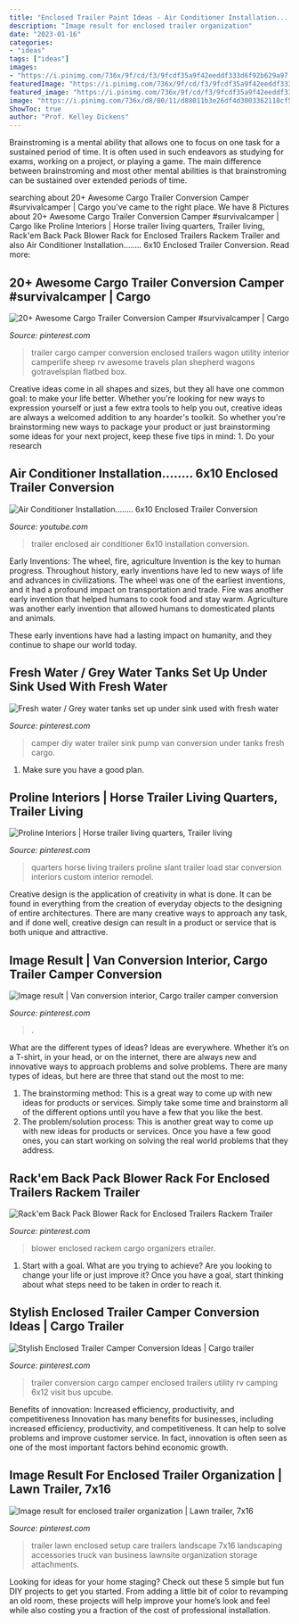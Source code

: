```yaml
---
title: "Enclosed Trailer Paint Ideas - Air Conditioner Installation........ 6x10 Enclosed Trailer Conversion"
description: "Image result for enclosed trailer organization"
date: "2023-01-16"
categories:
- "ideas"
tags: ["ideas"]
images:
- "https://i.pinimg.com/736x/9f/cd/f3/9fcdf35a9f42eeddf333d6f92b629a97.jpg"
featuredImage: "https://i.pinimg.com/736x/9f/cd/f3/9fcdf35a9f42eeddf333d6f92b629a97.jpg"
featured_image: "https://i.pinimg.com/736x/9f/cd/f3/9fcdf35a9f42eeddf333d6f92b629a97.jpg"
image: "https://i.pinimg.com/736x/d8/80/11/d88011b3e26df4d3003362118cf5c65e.jpg"
ShowToc: true
author: "Prof. Kelley Dickens"
---
```



Brainstroming is a mental ability that allows one to focus on one task for a sustained period of time. It is often used in such endeavors as studying for exams, working on a project, or playing a game. The main difference between brainstroming and most other mental abilities is that brainstroming can be sustained over extended periods of time.

	

		
searching about 20+ Awesome Cargo Trailer Conversion Camper #survivalcamper | Cargo you've came to the right place. We have 8 Pictures about 20+ Awesome Cargo Trailer Conversion Camper #survivalcamper | Cargo like Proline Interiors | Horse trailer living quarters, Trailer living, Rack&#039;em Back Pack Blower Rack for Enclosed Trailers Rackem Trailer and also Air Conditioner Installation........ 6x10 Enclosed Trailer Conversion. Read more:
		
    
## 20+ Awesome Cargo Trailer Conversion Camper #survivalcamper | Cargo

<img loading=lazy src="https://i.pinimg.com/736x/cf/77/d6/cf77d6c53b1e4617d544bd959b78e364.jpg" onerror="this.onerror=null;this.src='https://tse4.mm.bing.net/th?id=OIP.vA6FqE8U65eYsCpFR3yTVQHaJ3&amp;pid=15.1';" alt="20+ Awesome Cargo Trailer Conversion Camper #survivalcamper | Cargo">

_Source: pinterest.com_

>trailer cargo camper conversion enclosed trailers wagon utility interior camperlife sheep rv awesome travels plan shepherd wagons gotravelsplan flatbed box. 

	

Creative ideas come in all shapes and sizes, but they all have one common goal: to make your life better. Whether you're looking for new ways to expression yourself or just a few extra tools to help you out, creative ideas are always a welcomed addition to any hoarder's toolkit. So whether you're brainstorming new ways to package your product or just brainstorming some ideas for your next project, keep these five tips in mind: 1. Do your research

    
## Air Conditioner Installation........ 6x10 Enclosed Trailer Conversion

<img loading=lazy src="http://i.ytimg.com/vi/7PTsUWgZhhk/maxresdefault.jpg" onerror="this.onerror=null;this.src='https://tse3.mm.bing.net/th?id=OIP.fCU3Itw-ZK5TZSi-k12yUwHaEK&amp;pid=15.1';" alt="Air Conditioner Installation........ 6x10 Enclosed Trailer Conversion">

_Source: youtube.com_

>trailer enclosed air conditioner 6x10 installation conversion. 

	

Early Inventions: The wheel, fire, agriculture
Invention is the key to human progress. Throughout history, early inventions have led to new ways of life and advances in civilizations.
The wheel was one of the earliest inventions, and it had a profound impact on transportation and trade. Fire was another early invention that helped humans to cook food and stay warm. Agriculture was another early invention that allowed humans to domesticated plants and animals.

These early inventions have had a lasting impact on humanity, and they continue to shape our world today.

    
## Fresh Water / Grey Water Tanks Set Up Under Sink Used With Fresh Water

<img loading=lazy src="https://i.pinimg.com/736x/12/8b/dc/128bdc41b40826343c8292977c940292--diy-camper-camper-van.jpg" onerror="this.onerror=null;this.src='https://tse4.mm.bing.net/th?id=OIP.uIDPb1RnoTyzl_WLPDPLXAHaJ4&amp;pid=15.1';" alt="Fresh water / Grey water tanks set up under sink used with fresh water">

_Source: pinterest.com_

>camper diy water trailer sink pump van conversion under tanks fresh cargo. 

	

1. Make sure you have a good plan.

    
## Proline Interiors | Horse Trailer Living Quarters, Trailer Living

<img loading=lazy src="https://i.pinimg.com/736x/c4/07/81/c4078161b25f4ba70644bf586182f076--proline-home-ideas.jpg" onerror="this.onerror=null;this.src='https://tse4.mm.bing.net/th?id=OIP.n72GiEtzJxmynJzDE58mFAHaE5&amp;pid=15.1';" alt="Proline Interiors | Horse trailer living quarters, Trailer living">

_Source: pinterest.com_

>quarters horse living trailers proline slant trailer load star conversion interiors custom interior remodel. 

	

Creative design is the application of creativity in what is done. It can be found in everything from the creation of everyday objects to the designing of entire architectures. There are many creative ways to approach any task, and if done well, creative design can result in a product or service that is both unique and attractive.

    
## Image Result | Van Conversion Interior, Cargo Trailer Camper Conversion

<img loading=lazy src="https://i.pinimg.com/736x/d8/80/11/d88011b3e26df4d3003362118cf5c65e.jpg" onerror="this.onerror=null;this.src='https://tse3.mm.bing.net/th?id=OIP.M3SQerv3CalKu4K5LCACDQAAAA&amp;pid=15.1';" alt="Image result | Van conversion interior, Cargo trailer camper conversion">

_Source: pinterest.com_

>. 

	

What are the different types of ideas?
Ideas are everywhere. Whether it’s on a T-shirt, in your head, or on the internet, there are always new and innovative ways to approach problems and solve problems. 
There are many types of ideas, but here are three that stand out the most to me: 
1. The brainstorming method: This is a great way to come up with new ideas for products or services. Simply take some time and brainstorm all of the different options until you have a few that you like the best.
2. The problem/solution process: This is another great way to come up with new ideas for products or services. Once you have a few good ones, you can start working on solving the real world problems that they address. 

    
## Rack&#039;em Back Pack Blower Rack For Enclosed Trailers Rackem Trailer

<img loading=lazy src="https://i.pinimg.com/736x/32/e2/04/32e2040239005ca89d3782a27721d0a6.jpg" onerror="this.onerror=null;this.src='https://tse4.mm.bing.net/th?id=OIP._i6QxZKqIetNCLdCA_LkswAAAA&amp;pid=15.1';" alt="Rack&#039;em Back Pack Blower Rack for Enclosed Trailers Rackem Trailer">

_Source: pinterest.com_

>blower enclosed rackem cargo organizers etrailer. 

	

1. Start with a goal. What are you trying to achieve? Are you looking to change your life or just improve it? Once you have a goal, start thinking about what steps need to be taken in order to reach it.

    
## Stylish Enclosed Trailer Camper Conversion Ideas | Cargo Trailer

<img loading=lazy src="https://i.pinimg.com/736x/9f/cd/f3/9fcdf35a9f42eeddf333d6f92b629a97.jpg" onerror="this.onerror=null;this.src='https://tse3.mm.bing.net/th?id=OIP.qIaxqK6hlU4YCg-_zgRqagHaJ3&amp;pid=15.1';" alt="Stylish Enclosed Trailer Camper Conversion Ideas | Cargo trailer">

_Source: pinterest.com_

>trailer conversion cargo camper enclosed trailers utility rv camping 6x12 visit bus upcube. 

	

Benefits of innovation: Increased efficiency, productivity, and competitiveness
Innovation has many benefits for businesses, including increased efficiency, productivity, and competitiveness. It can help to solve problems and improve customer service. In fact, innovation is often seen as one of the most important factors behind economic growth.

    
## Image Result For Enclosed Trailer Organization | Lawn Trailer, 7x16

<img loading=lazy src="https://i.pinimg.com/736x/45/fa/ce/45face9cb18ef66570eec1ffe92733c4.jpg" onerror="this.onerror=null;this.src='https://tse4.mm.bing.net/th?id=OIP.WS6ceGXfMardrd6I3anK5AHaFj&amp;pid=15.1';" alt="Image result for enclosed trailer organization | Lawn trailer, 7x16">

_Source: pinterest.com_

>trailer lawn enclosed setup care trailers landscape 7x16 landscaping accessories truck van business lawnsite organization storage attachments. 

	

Looking for ideas for your home staging? Check out these 5 simple but fun DIY projects to get you started. From adding a little bit of color to revamping an old room, these projects will help improve your home’s look and feel while also costing you a fraction of the cost of professional installation.

